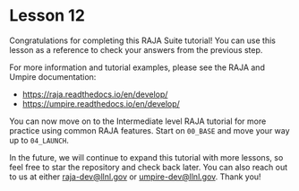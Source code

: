 # Lesson 12

Congratulations for completing this RAJA Suite tutorial! You can use this lesson
as a reference to check your answers from the previous step.

For more information and tutorial examples, please see the RAJA and Umpire documentation:

- https://raja.readthedocs.io/en/develop/ 
- https://umpire.readthedocs.io/en/develop/

You can now move on to the Intermediate level RAJA tutorial for more practice
using common RAJA features. Start on `00_BASE` and move your way up to `04_LAUNCH`.

In the future, we will continue to expand this tutorial with more lessons, so
feel free to star the repository and check back later. You can also reach out to
us at either raja-dev@llnl.gov or umpire-dev@llnl.gov. Thank you!
